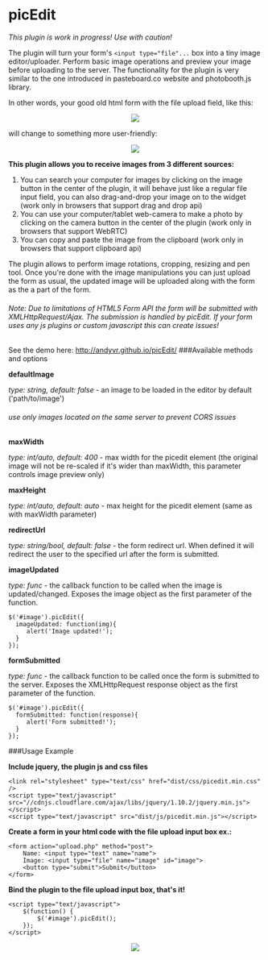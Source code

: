 picEdit
=======

*This plugin is work in progress! Use with caution!* 

The plugin will turn your form's ```<input type="file"...``` box into a tiny image editor/uploader. Perform basic image operations and preview your image before uploading to the server. The functionality for the plugin is very similar to the one introduced in pasteboard.co website and photobooth.js library.

In other words, your good old html form with the file upload field, like this:
<p align="center">
<img src="../../raw/gh-pages/img/img1.gif" />
</p>
will change to something more user-friendly:
<p align="center">
<img src="../../raw/gh-pages/img/img2.gif" />
</p>

**This plugin allows you to receive images from 3 different sources:**

1. You can search your computer for images by clicking on the image button in the center of the plugin, it will behave just like a regular file input field, you can also drag-and-drop your image on to the widget (work only in browsers that support drag and drop api)
2. You can use your computer/tablet web-camera to make a photo by clicking on the camera button in the center of the plugin (work only in browsers that support WebRTC)
3. You can copy and paste the image from the clipboard (work only in browsers that support clipboard api)

The plugin allows to perform image rotations, cropping, resizing and pen tool.
Once you're done with the image manipulations you can just upload the form as usual, the updated image will be uploaded along with the form as the a part of the form.

<h6><i>Note: Due to limitations of HTML5 Form API the form will be submitted with XMLHttpRequest/Ajax. The submission is handled by picEdit. If your form uses any js plugins or custom javascript this can create issues!</i></h6>

See the demo here: http://andyvr.github.io/picEdit/
###Available methods and options

**defaultImage**

_type: string, default: false_ - an image to be loaded in the editor by default ('path/to/image')
<h6><i>use only images located on the same server to prevent CORS issues</i></h6>

**maxWidth**

_type: int/auto, default: 400_ - max width for the picedit element (the original image will not be re-scaled if it's wider than maxWidth, this parameter controls image preview only)

**maxHeight**

_type: int/auto, default: auto_ - max height for the picedit element (same as with maxWidth parameter)

**redirectUrl**

_type: string/bool, default: false_ - the form redirect url. When defined it will redirect the user to the specified url after the form is submitted.

**imageUpdated**

_type: func_ - the callback function to be called when the image is updated/changed. Exposes the image object as the first parameter of the function.
```
$('#image').picEdit({
  imageUpdated: function(img){
     alert('Image updated!');
  }
});
```

**formSubmitted**

_type: func_ - the callback function to be called once the form is submitted to the server. Exposes the XMLHttpRequest response object as the first parameter of the function.
```
$('#image').picEdit({
  formSubmitted: function(response){
     alert('Form submitted!');
  }
});
```


###Usage Example

**Include jquery, the plugin js and css files**

```
<link rel="stylesheet" type="text/css" href="dist/css/picedit.min.css" />
<script type="text/javascript" src="//cdnjs.cloudflare.com/ajax/libs/jquery/1.10.2/jquery.min.js"></script>
<script type="text/javascript" src="dist/js/picedit.min.js"></script>
```

**Create a form in your html code with the file upload input box ex.:**

```
<form action="upload.php" method="post">
	Name: <input type="text" name="name">
	Image: <input type="file" name="image" id="image">
	<button type="submit">Submit</button>
</form>
```

**Bind the plugin to the file upload input box, that's it!**

```
<script type="text/javascript">
	$(function() {
		$('#image').picEdit();
	});
</script>
```

<p align="center">
<img src="../../raw/gh-pages/img/img1.jpg" />
</p>
